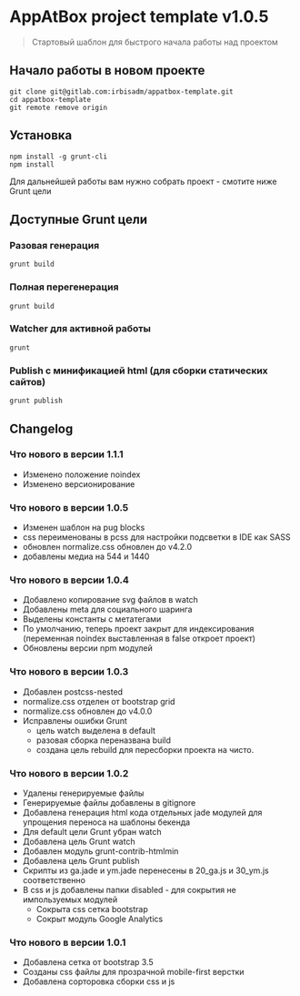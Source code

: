 # AppAtBox project template v1.0.5
> Стартовый шаблон для быстрого начала работы над проектом

## Начало работы в новом проекте
```shell
git clone git@gitlab.com:irbisadm/appatbox-template.git
cd appatbox-template
git remote remove origin
```

## Установка
```shell
npm install -g grunt-cli
npm install
```
Для дальнейшей работы вам нужно собрать проект - смотите ниже Grunt цели

## Доступные Grunt цели

### Разовая генерация
```shell
grunt build
```
### Полная перегенерация
```shell
grunt build
```
### Watcher для активной работы
```shell
grunt
```
### Publish с минификацией html (для сборки статических сайтов)
```shell
grunt publish
```

## Changelog
### Что нового в версии 1.1.1
- Изменено положение noindex
- Изменено версионирование

### Что нового в версии 1.0.5
- Изменен шаблон на pug blocks
- css переименованы в pcss для настройки подсветки в IDE как SASS 
- обновлен normalize.css обновлен до  v4.2.0
- добавлены медиа на 544 и 1440

### Что нового в версии 1.0.4
 - Добавлено копирование svg файлов в watch
 - Добавлены meta для социального шаринга
 - Выделены константы с метатегами
 - По умолчанию, теперь проект закрыт для индексирования (переменная noindex выставленная в false откроет проект)
 - Обновлены версии npm модулей

### Что нового в версии 1.0.3
 - Добавлен postcss-nested
 - normalize.css отделен от bootstrap grid
 - normalize.css обновлен до  v4.0.0
 - Исправлены ошибки Grunt
   - цель watch выделена в default
   - разовая сборка переназвана build 
   - создана цель rebuild для пересборки проекта на чисто.

### Что нового в версии 1.0.2
 - Удалены генерируемые файлы
 - Генерируемые файлы добавлены в gitignore
 - Добавлена генерация html кода отдельных jade модулей для упрощения переноса на шаблоны бекенда
 - Для default цели Grunt убран watch
 - Добавлена цель Grunt watch
 - Добавлен модуль grunt-contrib-htmlmin
 - Добавлена цель Grunt publish
 - Скрипты из ga.jade и ym.jade перенесены в 20_ga.js и 30_ym.js соответственно
 - В css и js добавлены папки disabled - для сокрытия не импользуемых модулей 
   - Сокрыта css сетка bootstrap
   - Сокрыт модуль Google Analytics
 
### Что нового в версии 1.0.1
 - Добавлена сетка от bootstrap 3.5
 - Созданы css файлы для прозрачной mobile-first верстки
 - Добавлена сорторовка сборки css и js